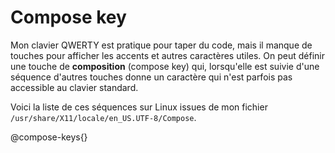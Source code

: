# Compose key

Mon clavier QWERTY est pratique pour taper du code, mais il manque de touches
pour afficher les accents et autres caractères utiles. On peut définir une
touche de __composition__ (compose key) qui, lorsqu'elle est suivie d'une séquence
d'autres touches donne un caractère qui n'est parfois pas accessible au clavier
standard.

Voici la liste de ces séquences sur Linux issues de mon fichier
`/usr/share/X11/locale/en_US.UTF-8/Compose`.

@compose-keys{}
